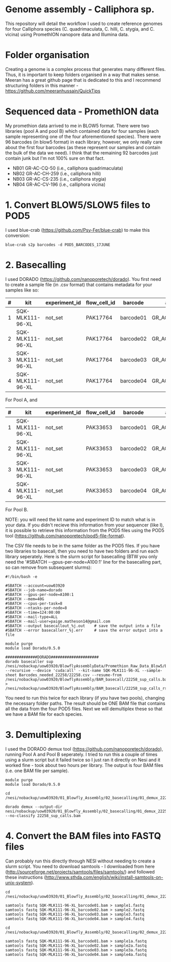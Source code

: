 # Genome assembly - Calliphora sp. 
This repository will detail the workflow I used to create reference genomes for four Calliphora species (C. quadrimaculata, C. hilli, C. stygia, and C. vicina) using PromethION nanopore data and Illumina data. 

# Folder organisation
Creating a genome is a complex process that generates many different files. Thus, it is important to keep folders organised in a way that makes sense. Meeran has a great github page that is dedicated to this and I recommend structuring folders in this manner - https://github.com/meeranhussain/QuickTips

# Sequenced data - PromethION data
My promethion data arrived to me in BLOW5 format. There were two libraries (pool A and pool B) which contained data for four samples (each sample representing one of the four aforementioned species). There were 96 barcodes (in blow5 format) in each library, however, we only really care about the first four barcodes (as these represent our samples and contain the bulk of the data we need). I think that the remaining 92 barcodes just contain junk but I'm not 100% sure on that fact. 

- NB01	GR-AC-CQ-50 (i.e., calliphora quadrimaculata) 
- NB02	GR-AC-CH-259 (i.e., calliphora hilli)
- NB03	GR-AC-CS-235 (i.e., calliphora stygia)
- NB04	GR-AC-CV-196 (i.e., calliphora vicina)

# 1. Convert BLOW5/SLOW5 files to POD5

I used blue-crab (https://github.com/Psy-Fer/blue-crab) to make this conversion: 

```blue-crab s2p barcodes -d POD5_BARCODES_17JUNE```

# 2. Basecalling 

I used DORADO (https://github.com/nanoporetech/dorado). You first need to create a sample file (in .csv format) that contains metadata for your samples like so: 

| #  | kit                | experiment_id | flow_cell_id | barcode   | alias        |
|----|--------------------|---------------|--------------|-----------|--------------|
| 1  | SQK-MLK111-96-XL   | not_set       | PAK17764     | barcode01 | GR_AC_CQ_50  |
| 2  | SQK-MLK111-96-XL   | not_set       | PAK17764     | barcode02 | GR_AC_CH_259 |
| 3  | SQK-MLK111-96-XL   | not_set       | PAK17764     | barcode03 | GR_AC_CS_235 |
| 4  | SQK-MLK111-96-XL   | not_set       | PAK17764     | barcode04 | GR_AC_CV_196 |

For Pool A, and 

| #  | kit                | experiment_id | flow_cell_id | barcode   | alias        |
|----|--------------------|---------------|--------------|-----------|--------------|
| 1  | SQK-MLK111-96-XL   | not_set       | PAK33653     | barcode01 | GR_AC_CQ_50  |
| 2  | SQK-MLK111-96-XL   | not_set       | PAK33653     | barcode02 | GR_AC_CH_259 |
| 3  | SQK-MLK111-96-XL   | not_set       | PAK33653     | barcode03 | GR_AC_CS_235 |
| 4  | SQK-MLK111-96-XL   | not_set       | PAK33653     | barcode04 | GR_AC_CV_196 |

For Pool B. 

NOTE: you will need the kit name and experiment ID to match what is in your data. If you didn't recieve this information from your sequencer (like I), it is possible to retrieve this information from the POD5 files using the POD5 tool (https://github.com/nanoporetech/pod5-file-format). 

The CSV file needs to be in the same folder as the POD5 files. If you have two libraries to basecall, then you need to have two folders and run each library seperately. Here is the slurm script for basecalling (BTW you only need the '#SBATCH --gpus-per-node=A100:1' line for the basecalling part, so can remove from subsequent slurms):

```
#!/bin/bash -e

#SBATCH --account=uow03920
#SBATCH --job-name=dorado
#SBATCH --gpus-per-node=A100:1
#SBATCH --mem=40G
#SBATCH --cpus-per-task=8
#SBATCH --ntasks-per-node=8
#SBATCH --time=124:00:00
#SBATCH --mail-type=ALL
#SBATCH --mail-user=paige.matheson14@gmail.com
#SBATCH --output basecallout_%j.out    # save the output into a file
#SBATCH --error basecallerr_%j.err     # save the error output into a file

module purge
module load Dorado/0.5.0

##############DORADO#####################
dorado basecaller sup /nesi/nobackup/uow03920/BlowflyAssemblyData/Promethion_Raw_Data_Blow5/Barcodes_needed_22258/  --recursive --device 'cuda:all' --kit-name SQK-MLK111-96-XL --sample-sheet Barcodes_needed_22258/22258.csv --resume-from /nesi/nobackup/uow03920/BlowflyAssembly/BAM_basecall/22258_sup_calls.bam > /nesi/nobackup/uow03920/BlowflyAssembly/BAM_basecall/22258_sup_calls_rsumd.bam
```

You need to run this twice for each library (if you have two pools), changing the necessary folder paths. The result should be ONE BAM file that contains all the data from the four POD5 files. Next we will demultiplex these so that we have a BAM file for each species. 

# 3. Demultiplexing 

I used the DORADO demux tool (https://github.com/nanoporetech/dorado), running Pool A and Pool B seperately. I tried to run this a couple of times using a slurm script but it failed twice so I just ran it directly on Nesi and it worked fine - took about two hours per library. The output is four BAM files (i.e. one BAM file per sample). 

```
module purge
module load Dorado/0.5.0

cd /nesi/nobackup/uow03920/01_Blowfly_Assembly/02_basecalling/01_demux_22258

dorado demux --output-dir nesi/nobackup/uow03920/01_Blowfly_Assembly/02_basecalling/01_demux_22258 --no-classify 22258_sup_calls.bam

```

# 4. Convert the BAM files into FASTQ files

Can probably run this directly through NESI without needing to create a slurm script. You need to download samtools - I downloaded from here (http://sourceforge.net/projects/samtools/files/samtools/) and followed these instructions (http://www.sthda.com/english/wiki/install-samtools-on-unix-system).

```
cd /nesi/nobackup/uow03920/01_Blowfly_Assembly/02_basecalling/01_demux_22258/DEMUX_22258/

samtools fastq SQK-MLK111-96-XL_barcode01.bam > sample1.fastq
samtools fastq SQK-MLK111-96-XL_barcode02.bam > sample2.fastq
samtools fastq SQK-MLK111-96-XL_barcode03.bam > sample3.fastq
samtools fastq SQK-MLK111-96-XL_barcode04.bam > sample4.fastq

cd /nesi/nobackup/uow03920/01_Blowfly_Assembly/02_basecalling/02_demux_22276/DEMUX_22276/

samtools fastq SQK-MLK111-96-XL_barcode01.bam > sample1a.fastq
samtools fastq SQK-MLK111-96-XL_barcode02.bam > sample2a.fastq
samtools fastq SQK-MLK111-96-XL_barcode03.bam > sample3a.fastq
samtools fastq SQK-MLK111-96-XL_barcode04.bam > sample4a.fastq





